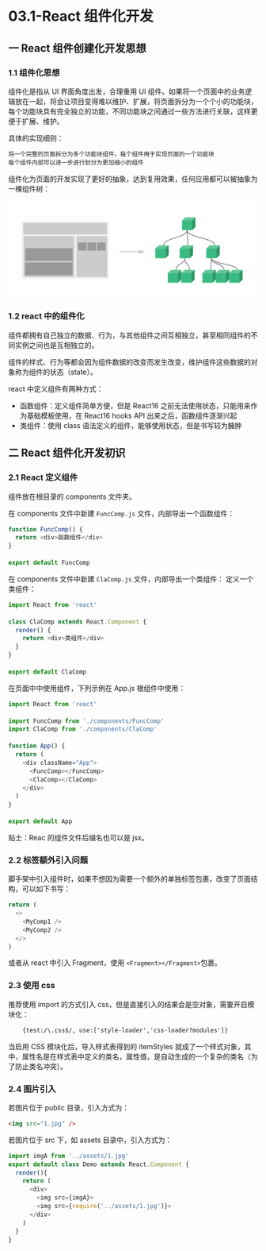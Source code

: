 # 03.1-React 组件化开发

## 一 React 组件创建化开发思想

### 1.1 组件化思想

组件化是指从 UI 界面角度出发，合理重用 UI 组件。如果将一个页面中的业务逻辑放在一起，将会让项目变得难以维护、扩展，将页面拆分为一个个小的功能块，每个功能块具有完全独立的功能，不同功能块之间通过一些方法进行关联，这样更便于扩展、维护。

具体的实现细则：

```txt
将一个完整的页面拆分为多个功能块组件，每个组件用于实现页面的一个功能块
每个组件内部可以进一步进行划分为更加细小的组件
```

组件化为页面的开发实现了更好的抽象，达到复用效果，任何应用都可以被抽象为一棵组件树：

![组价树](../../images/mvvm/vue-02.png)

### 1.2 react 中的组件化

组件都拥有自己独立的数据、行为，与其他组件之间互相独立，甚至相同组件的不同实例之间也是互相独立的。

组件的样式、行为等都会因为组件数据的改变而发生改变，维护组件这些数据的对象称为组件的状态（state）。

react 中定义组件有两种方式：

- 函数组件：定义组件简单方便，但是 React16 之前无法使用状态，只能用来作为基础模板使用，在 React16 hooks API 出来之后，函数组件逐渐兴起
- 类组件：使用 class 语法定义的组件，能够使用状态，但是书写较为臃肿

## 二 React 组件化开发初识

### 2.1 React 定义组件

组件放在根目录的 components 文件夹。

在 components 文件中新建 `FuncComp.js` 文件，内部导出一个函数组件：

```js
function FuncComp() {
  return <div>函数组件</div>
}

export default FuncComp
```

在 components 文件中新建 `ClaComp.js` 文件，内部导出一个类组件：
定义一个类组件：

```js
import React from 'react'

class ClaComp extends React.Component {
  render() {
    return <div>类组件</div>
  }
}

export default ClaComp
```

在页面中中使用组件，下列示例在 App.js 根组件中使用：

```js
import React from 'react'

import FuncComp from './components/FuncComp'
import ClaComp from './components/ClaComp'

function App() {
  return (
    <div className="App">
      <FuncComp></FuncComp>
      <ClaComp></ClaComp>
    </div>
  )
}

export default App
```

贴士：Reac 的组件文件后缀名也可以是 jsx。

### 2.2 标签额外引入问题

脚手架中引入组件时，如果不想因为需要一个额外的单独标签包裹，改变了页面结构，可以如下书写：

```js
return (
  <>
    <MyComp1 />
    <MyComp2 />
  </>
)
```

或者从 react 中引入 Fragment，使用 `<Fragment></Fragment>`包裹。

### 2.3 使用 css

推荐使用 import 的方式引入 css，但是直接引入的结果会是空对象，需要开启模块化：

```txt
    {test:/\.css$/, use:['style-loader','css-loader?modules']}
```

当启用 CSS 模块化后，导入样式表得到的 itemStyles 就成了一个样式对象，其中，属性名是在样式表中定义的类名，属性值，是自动生成的一个复杂的类名（为了防止类名冲突）。

### 2.4 图片引入

若图片位于 public 目录，引入方式为：

```html
<img src="1.jpg" />
```

若图片位于 src 下，如 assets 目录中，引入方式为：

```js
import imgA from '../assets/1.jpg'
export default class Demo extends React.Component {
  render(){
    return (
      <div>
        <img src={imgA}>
        <img src={require('../assets/1.jpg')}>
      </div>
    )
  }
}
```
